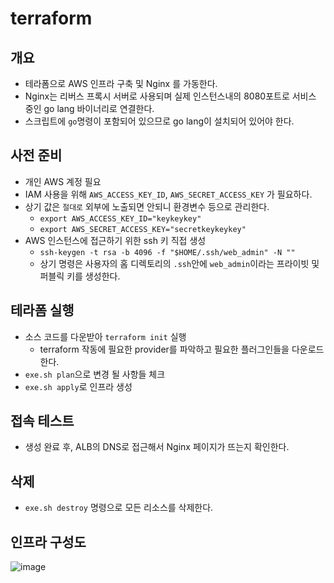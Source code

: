 # terraform

## 개요
- 테라폼으로 AWS 인프라 구축 및 Nginx 를 가동한다.
- Nginx는 리버스 프록시 서버로 사용되며 실제 인스턴스내의 8080포트로 서비스 중인 go lang 바이너리로 연결한다.
- 스크립트에 `go`명령이 포함되어 있으므로 go lang이 설치되어 있어야 한다.

## 사전 준비
- 개인 AWS 계정 필요
- IAM 사용을 위해 `AWS_ACCESS_KEY_ID`, `AWS_SECRET_ACCESS_KEY` 가 필요하다.
- 상기 값은 `절대로` 외부에 노출되면 안되니 환경변수 등으로 관리한다.
  - `export AWS_ACCESS_KEY_ID="keykeykey"`
  - `export AWS_SECRET_ACCESS_KEY="secretkeykeykey"`
- AWS 인스턴스에 접근하기 위한 ssh 키 직접 생성
  - `ssh-keygen -t rsa -b 4096 -f "$HOME/.ssh/web_admin" -N ""`
  - 상기 명령은 사용자의 홈 디렉토리의 `.ssh`안에 `web_admin`이라는 프라이빗 및 퍼블릭 키를 생성한다.

## 테라폼 실행
- 소스 코드를 다운받아 `terraform init` 실행
  - terraform 작동에 필요한 provider를 파악하고 필요한 플러그인들을 다운로드 한다.
- `exe.sh plan`으로 변경 될 사항들 체크
- `exe.sh apply`로 인프라 생성

## 접속 테스트
- 생성 완료 후, ALB의 DNS로 접근해서 Nginx 페이지가 뜨는지 확인한다.

## 삭제
- `exe.sh destroy` 명령으로 모든 리소스를 삭제한다.

## 인프라 구성도
![image](https://user-images.githubusercontent.com/33619494/63571679-d71bf280-c5bb-11e9-9fe9-de617c4105e9.png)
